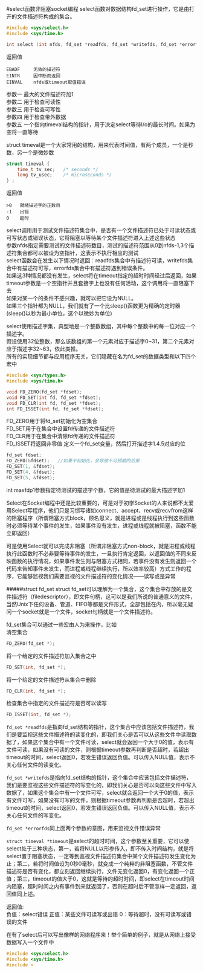 #select函数非阻塞socket编程
select函数对数据结构fd_set进行操作，它是由打开的文件描述符构成的集合。          
```c
#include <sys/select.h>
#include <sys/time.h>

int select (int nfds, fd_set *readfds, fd_set *writefds, fd_set *errorfds, const struct timeval *timeout);
```
返回值
```text
EBADF     无效的描述符
EINTR     因中断而返回
EINVAL    nfds或timeout取值错误
```
参数一    最大的文件描述符加1                  
参数二    用于检查可读性                  
参数三    用于检查可写性                  
参数四    用于检查带外数据                  
参数五    一个指向timeval结构的指针，用于决定select等待I/o的最长时间。如果为空将一直等待  

struct timeval是一个大家常用的结构，用来代表时间值，有两个成员，一个是秒数，另一个是微妙数                
```c
struct timeval {
	time_t tv_sec;   /* seconds */
	long tv_usec;    /* microseconds */
} ;
```
返回值
```text
>0   就绪描述字的正数目
-1   出错
0    超时
```
select调用用于测试文件描述符集合中，是否有一个文件描述符已处于可读状态或可写状态或错误状态，它将阻塞以等待某个文件描述符进入上述这些状态            
参数nfds指定需要测试的文件描述符数目，测试的描述符范围从0到nfds-1,3个描述符集合都可以被设为空指针，这表示不执行相应的测试          
select函数会在发生以下情况时返回：readfds集合中有描述符可读，writefds集合中有描述符可写，errorfds集合中有描述符遇到错误条件。           
如果这3种情况都没有发生，select将在timeout指定的超时时间经过后返回，如果timeout参数是一个空指针并且套接字上也没有任何活动，这个调用将一直阻塞下去                   
如果对某一个的条件不感兴趣，就可以把它设为NULL。           
如果三个指针都为NULL，我们就有了一个比sleep()函数更为精确的定时器(sleep()以秒为最小单位，这个以微妙为单位)

select使用描述字集，典型地是一个整数数组，其中每个整数中的每一位对应一个描述字。        
假设使用32位整数，那么该数组的第一个元素对应于描述字0~31，第二个元素对应于描述字32~63，依此类推。          
所有的实现细节都与应用程序无关，它们隐藏在名为fd_set的数据类型和以下四个宏中
```c
#include <sys/types.h>
#include <sys/time.h>

void FD_ZERO(fd_set *fdset);
void FD_SET(int fd, fd_set *fdset);
void FD_CLR(int fd, fd_set *fdset);
int FD_ISSET(int fd, fd_set *fdset);
```
FD_ZERO用于将fd_set初始化为空集合      
FD_SET用于在集合中设置fd传递的文件描述符        
FD_CLR用于在集合中清除fd传递的文件描述符        
FD_ISSET将返回非零值
定义一个fd_set变量，然后打开描述字1.4.5对应的位
```c
fd_set fdset;
FD_ZERO(&fdset);   //如果不初始化，会导致不可预期的后果
FD_SET(1, &fdset);
FD_SET(4, &fdset);
FD_SET(5, &fdset);
```
int maxfdp1参数指定待测试的描述字个数，它的值是待测试的最大描述字加1

Select在Socket编程中还是比较重要的，可是对于初学Socket的人来说都不太爱用Select写程序，他们只是习惯写诸如connect、accept、recv或recvfrom这样的阻塞程序（所谓阻塞方式block，顾名思义，就是进程或是线程执行到这些函数时必须等待某个事件的发生，如果事件没有发生，进程或线程就被阻塞，函数不能立即返回）

可是使用Select就可以完成非阻塞（所谓非阻塞方式non-block，就是进程或线程执行此函数时不必非要等待事件的发生，一旦执行肯定返回，以返回值的不同来反映函数的执行情况，如果事件发生则与阻塞方式相同，若事件没有发生则返回一个代码来告知事件未发生，而进程或线程继续执行，所以效率较高）方式工作的程序，它能够监视我们需要监视的文件描述符的变化情况——读写或是异常

#####struct fd_set
struct fd_set可以理解为一个集合，这个集合中存放的是文件描述符（filedescriptor），即文件句柄，这可以是我们所说的普通意义的文件，当然Unix下任何设备、管道、FIFO等都是文件形式，全部包括在内，所以毫无疑问一个socket就是一个文件，socket句柄就是一个文件描述符。

fd_set集合可以通过一些宏由人为来操作，比如            
清空集合        
```c
FD_ZERO(fd_set *);
```
将一个给定的文件描述符加入集合之中
```c
FD_SET(int, fd_set *);
```
将一个给定的文件描述符从集合中删除
```c
FD_CLR(int, fd_set *);
```
检查集合中指定的文件描述符是否可以读写
```c
FD_ISSET(int, fd_set *);
```

`fd_set *readfds`是指向fd_set结构的指针，这个集合中应该包括文件描述符，我们是要监视这些文件描述符的读变化的，即我们关心是否可以从这些文件中读取数据了，如果这个集合中有一个文件可读，select就会返回一个大于0的值，表示有文件可读，如果没有可读的文件，则根据timeout参数再判断是否超时，若超出timeout的时间，select返回0，若发生错误返回负值。可以传入NULL值，表示不关心任何文件的读变化。

`fd_set *writefds`是指向fd_set结构的指针，这个集合中应该包括文件描述符，我们是要监视这些文件描述符的写变化的，即我们关心是否可以向这些文件中写入数据了，如果这个集合中有一个文件可写，select就会返回一个大于0的值，表示有文件可写，如果没有可写的文件，则根据timeout参数再判断是否超时，若超出timeout的时间，select返回0，若发生错误返回负值。可以传入NULL值，表示不关心任何文件的写变化。

`fd_set *errorfds`同上面两个参数的意图，用来监视文件错误异常

`struct timeval *timeout`是select的超时时间，这个参数至关重要，它可以使select处于三种状态，第一，若将NULL以形参传入，即不传入时间结构，就是将select置于阻塞状态，一定等到监视文件描述符集合中某个文件描述符发生变化为止；第二，若将时间值设为0秒0毫秒，就变成一个纯粹的非阻塞函数，不管文件描述符是否有变化，都立刻返回继续执行，文件无变化返回0，有变化返回一个正值；第三，timeout的值大于0，这就是等待的超时时间，即select在timeout时间内阻塞，超时时间之内有事件到来就返回了，否则在超时后不管怎样一定返回，返回值同上述。

返回值:      
负值：select错误 正值：某些文件可读写或出错 0：等待超时，没有可读写或错误的文件

在有了select后可以写出像样的网络程序来！举个简单的例子，就是从网络上接受数据写入一个文件中
```c
#include <sys/select.h>
#include <sys/time.h>
#include <



